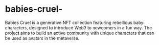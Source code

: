 # babies-cruel-
Babies Cruel is a generative NFT collection featuring rebellious baby characters, designed to introduce Web3 to newcomers in a fun way. The project aims to build an active community with unique characters that can be used as avatars in the metaverse.
